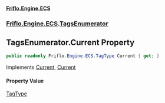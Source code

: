 #### [Friflo.Engine.ECS](index.md 'index')
### [Friflo.Engine.ECS](Friflo.Engine.ECS.md 'Friflo.Engine.ECS').[TagsEnumerator](TagsEnumerator.md 'Friflo.Engine.ECS.TagsEnumerator')

## TagsEnumerator.Current Property

```csharp
public readonly Friflo.Engine.ECS.TagType Current { get; }
```

Implements [Current](https://docs.microsoft.com/en-us/dotnet/api/System.Collections.Generic.IEnumerator-1.Current 'System.Collections.Generic.IEnumerator`1.Current'), [Current](https://docs.microsoft.com/en-us/dotnet/api/System.Collections.IEnumerator.Current 'System.Collections.IEnumerator.Current')

#### Property Value
[TagType](TagType.md 'Friflo.Engine.ECS.TagType')